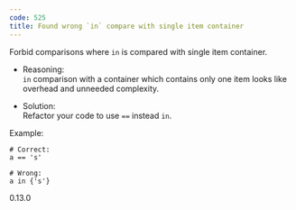 ```yaml
---
code: 525
title: Found wrong `in` compare with single item container
---
```


Forbid comparisons where `in` is compared with single item container.

  - Reasoning:  
    `in` comparison with a container which contains only one item looks
    like overhead and unneeded complexity.

  - Solution:  
    Refactor your code to use `==` instead `in`.

Example:

    # Correct:
    a == 's'
    
    # Wrong:
    a in {'s'}

<div class="versionadded">

0.13.0

</div>